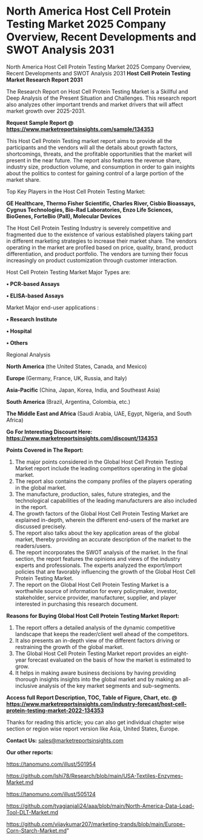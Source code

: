# North America Host Cell Protein Testing Market 2025 Company Overview, Recent Developments and SWOT Analysis 2031
North America Host Cell Protein Testing Market 2025 Company Overview, Recent Developments and SWOT Analysis 2031
<strong>Host Cell Protein Testing Market Research Report 2031</strong>

The Research Report on Host Cell Protein Testing Market is a Skillful and Deep Analysis of the Present Situation and Challenges. This research report also analyzes other important trends and market drivers that will affect market growth over 2025-2031.

<strong>Request Sample Report @ <a href=https://www.marketreportsinsights.com/sample/134353>https://www.marketreportsinsights.com/sample/134353</a></strong>

This Host Cell Protein Testing market report aims to provide all the participants and the vendors will all the details about growth factors, shortcomings, threats, and the profitable opportunities that the market will present in the near future. The report also features the revenue share, industry size, production volume, and consumption in order to gain insights about the politics to contest for gaining control of a large portion of the market share.

Top Key Players in the Host Cell Protein Testing Market:

<strong>GE Healthcare, Thermo Fisher Scientific, Charles River, Cisbio Bioassays, Cygnus Technologies, Bio-Rad Laboratories, Enzo Life Sciences, BioGenes, ForteBio (Pall), Molecular Devices</strong>

The Host Cell Protein Testing Industry is severely competitive and fragmented due to the existence of various established players taking part in different marketing strategies to increase their market share. The vendors operating in the market are profiled based on price, quality, brand, product differentiation, and product portfolio. The vendors are turning their focus increasingly on product customization through customer interaction.

Host Cell Protein Testing Market Major Types are:

<strong>• PCR-based Assays

• ELISA-based Assays</strong>

Market Major end-user applications :

<strong>• Research Institute

• Hospital

• Others</strong>

Regional Analysis

</u><strong><b>North America</b></strong> (the United States, Canada, and Mexico)

<strong><b>Europe </b></strong>(Germany, France, UK, Russia, and Italy)

<strong><b>Asia-Pacific</b></strong> (China, Japan, Korea, India, and Southeast Asia)

<strong><b>South America</b></strong> (Brazil, Argentina, Colombia, etc.)

<strong><b>The Middle East and Africa</b></strong> (Saudi Arabia, UAE, Egypt, Nigeria, and South Africa)

<strong>Go For Interesting Discount Here: <a href=https://www.marketreportsinsights.com/discount/134353>https://www.marketreportsinsights.com/discount/134353</a></strong>

<strong>Points Covered in The Report:</strong>
<ol>
  <li>The major points considered in the Global Host Cell Protein Testing Market report include the leading competitors operating in the global market.</li>
  <li>The report also contains the company profiles of the players operating in the global market.</li>
  <li>The manufacture, production, sales, future strategies, and the technological capabilities of the leading manufacturers are also included in the report.</li>
  <li>The growth factors of the Global Host Cell Protein Testing Market are explained in-depth, wherein the different end-users of the market are discussed precisely.</li>
  <li>The report also talks about the key application areas of the global market, thereby providing an accurate description of the market to the readers/users.</li>
  <li>The report incorporates the SWOT analysis of the market. In the final section, the report features the opinions and views of the industry experts and professionals. The experts analyzed the export/import policies that are favorably influencing the growth of the Global Host Cell Protein Testing Market.</li>
  <li>The report on the Global Host Cell Protein Testing Market is a worthwhile source of information for every policymaker, investor, stakeholder, service provider, manufacturer, supplier, and player interested in purchasing this research document.</li>
</ol>
<strong>Reasons for Buying Global Host Cell Protein Testing Market Report:</strong>

<ol>
  <li>The report offers a detailed analysis of the dynamic competitive landscape that keeps the reader/client well ahead of the competitors.</li>
  <li>It also presents an in-depth view of the different factors driving or restraining the growth of the global market.</li>
  <li>The Global Host Cell Protein Testing Market report provides an eight-year forecast evaluated on the basis of how the market is estimated to grow.</li>
  <li>It helps in making aware business decisions by having providing thorough insights insights into the global market and by making an all-inclusive analysis of the key market segments and sub-segments.</li>
</ol>
<strong>Access full Report Description, TOC, Table of Figure, Chart, etc. @ <a href=https://www.marketreportsinsights.com/industry-forecast/host-cell-protein-testing-market-2022-134353>https://www.marketreportsinsights.com/industry-forecast/host-cell-protein-testing-market-2022-134353</a></strong>


Thanks for reading this article; you can also get individual chapter wise section or region wise report version like Asia, United States, Europe.

<strong>Contact Us:</strong>
sales@marketreportsinsights.com

<strong>Our other reports:</strong>

<a href=https://tanomuno.com/illust/501954>https://tanomuno.com/illust/501954</a>

<a href=https://github.com/Ishi78/Research/blob/main/USA-Textiles-Enzymes-Market.md>https://github.com/Ishi78/Research/blob/main/USA-Textiles-Enzymes-Market.md</a>

<a href=https://tanomuno.com/illust/505124>https://tanomuno.com/illust/505124</a>

<a href=https://github.com/tyagianjali24/aaa/blob/main/North-America-Data-Load-Tool-DLT-Market.md>https://github.com/tyagianjali24/aaa/blob/main/North-America-Data-Load-Tool-DLT-Market.md</a>

<a href=https://github.com/vijaykumar207/marketing-trands/blob/main/Europe-Corn-Starch-Market.md>https://github.com/vijaykumar207/marketing-trands/blob/main/Europe-Corn-Starch-Market.md</a>"
